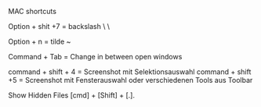 MAC shortcuts

Option + shit +7 = backslash \ \

Option + n = tilde ~

Command + Tab = Change in between open windows

command + shift + 4 = Screenshot mit Selektionsauswahl
command + shift +5 = Screenshot mit Fensterauswahl oder verschiedenen Tools aus Toolbar

Show Hidden Files [cmd] + [Shift] + [.].
